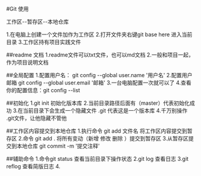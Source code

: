 



#Git 使用


工作区--暂存区--本地仓库

1.在电脑上创建一个文件加作为工作区
2.打开文件夹右键git base here 进入当前目录
3.工作区持有项目实践文件


##readme  文档
1.readme文件可以txt文件，也可以md文档
2.一般和项目一起，作为项目说明文档

##全局配置
1.配置用户名： git config --global user.name '用户名'
2.配置用户邮箱  git config --global user.email '邮箱'
3.一台电脑配置一次就可以了
4.查看你的配置信息：git config --list

##初始化
1.git init  初始化版本库
2.当前目录路径后面有（master）代表初始化成功
3.在当前目录下会生成一个隐藏文件  .git 代表这是一个版本库
4.千万别操作 .git文件，让他隐藏不管他



##工作区内容提交到本地仓库
1.执行命令 git add 文件名   将工作区内容提交到暂存区
2.命令 git add . 将所有变动（新增 修改 删除 ）提交到暂存区
3.从暂存区提交到本地仓库  git commit -m '提交注释'



##辅助命令
1.命令git status 查看当前目录下操作状态
2.git log 查看日志
3.git reflog 查看简版日志
4.
